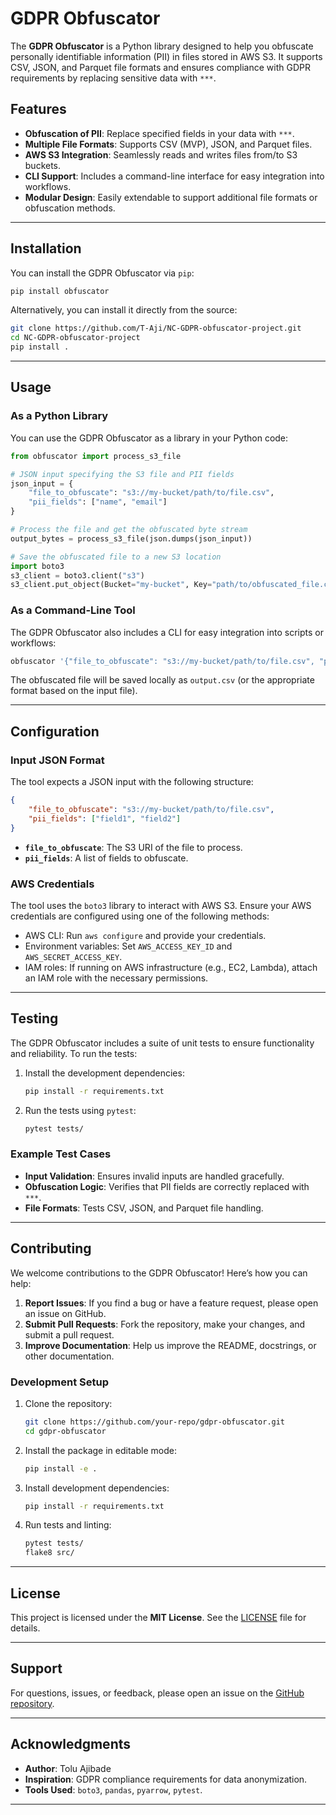 # GDPR Obfuscator

The **GDPR Obfuscator** is a Python library designed to help you obfuscate personally identifiable information (PII) in files stored in AWS S3. It supports CSV, JSON, and Parquet file formats and ensures compliance with GDPR requirements by replacing sensitive data with `***`.

## Features
- **Obfuscation of PII**: Replace specified fields in your data with `***`.
- **Multiple File Formats**: Supports CSV (MVP), JSON, and Parquet files.
- **AWS S3 Integration**: Seamlessly reads and writes files from/to S3 buckets.
- **CLI Support**: Includes a command-line interface for easy integration into workflows.
- **Modular Design**: Easily extendable to support additional file formats or obfuscation methods.

---

## Installation

You can install the GDPR Obfuscator via `pip`:

```bash
pip install obfuscator
```

Alternatively, you can install it directly from the source:

```bash
git clone https://github.com/T-Aji/NC-GDPR-obfuscator-project.git
cd NC-GDPR-obfuscator-project
pip install .
```

---

## Usage

### As a Python Library

You can use the GDPR Obfuscator as a library in your Python code:

```python
from obfuscator import process_s3_file

# JSON input specifying the S3 file and PII fields
json_input = {
    "file_to_obfuscate": "s3://my-bucket/path/to/file.csv",
    "pii_fields": ["name", "email"]
}

# Process the file and get the obfuscated byte stream
output_bytes = process_s3_file(json.dumps(json_input))

# Save the obfuscated file to a new S3 location
import boto3
s3_client = boto3.client("s3")
s3_client.put_object(Bucket="my-bucket", Key="path/to/obfuscated_file.csv", Body=output_bytes)
```

### As a Command-Line Tool

The GDPR Obfuscator also includes a CLI for easy integration into scripts or workflows:

```bash
obfuscator '{"file_to_obfuscate": "s3://my-bucket/path/to/file.csv", "pii_fields": ["name", "email"]}'
```

The obfuscated file will be saved locally as `output.csv` (or the appropriate format based on the input file).

---

## Configuration

### Input JSON Format

The tool expects a JSON input with the following structure:

```json
{
    "file_to_obfuscate": "s3://my-bucket/path/to/file.csv",
    "pii_fields": ["field1", "field2"]
}
```

- **`file_to_obfuscate`**: The S3 URI of the file to process.
- **`pii_fields`**: A list of fields to obfuscate.

### AWS Credentials

The tool uses the `boto3` library to interact with AWS S3. Ensure your AWS credentials are configured using one of the following methods:
- AWS CLI: Run `aws configure` and provide your credentials.
- Environment variables: Set `AWS_ACCESS_KEY_ID` and `AWS_SECRET_ACCESS_KEY`.
- IAM roles: If running on AWS infrastructure (e.g., EC2, Lambda), attach an IAM role with the necessary permissions.

---

## Testing

The GDPR Obfuscator includes a suite of unit tests to ensure functionality and reliability. To run the tests:

1. Install the development dependencies:
   ```bash
   pip install -r requirements.txt
   ```

2. Run the tests using `pytest`:
   ```bash
   pytest tests/
   ```

### Example Test Cases
- **Input Validation**: Ensures invalid inputs are handled gracefully.
- **Obfuscation Logic**: Verifies that PII fields are correctly replaced with `***`.
- **File Formats**: Tests CSV, JSON, and Parquet file handling.

---

## Contributing

We welcome contributions to the GDPR Obfuscator! Here’s how you can help:

1. **Report Issues**: If you find a bug or have a feature request, please open an issue on GitHub.
2. **Submit Pull Requests**: Fork the repository, make your changes, and submit a pull request.
3. **Improve Documentation**: Help us improve the README, docstrings, or other documentation.

### Development Setup
1. Clone the repository:
   ```bash
   git clone https://github.com/your-repo/gdpr-obfuscator.git
   cd gdpr-obfuscator
   ```

2. Install the package in editable mode:
   ```bash
   pip install -e .
   ```

3. Install development dependencies:
   ```bash
   pip install -r requirements.txt
   ```

4. Run tests and linting:
   ```bash
   pytest tests/
   flake8 src/
   ```

---

## License

This project is licensed under the **MIT License**. See the [LICENSE](LICENSE) file for details.

---

## Support

For questions, issues, or feedback, please open an issue on the [GitHub repository](https://github.com/your-repo/gdpr-obfuscator).

---

## Acknowledgments

- **Author**: Tolu Ajibade
- **Inspiration**: GDPR compliance requirements for data anonymization.
- **Tools Used**: `boto3`, `pandas`, `pyarrow`, `pytest`.

---

